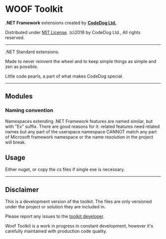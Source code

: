 ﻿# WOOF Toolkit

**.NET Framework** extensions created by **[CodeDog Ltd.](http://codedog.pl)**

Distributed under [MIT License](https://en.wikipedia.org/wiki/MIT_License).
(c)2018 by CodeDog Ltd., All rights reserved.

---

.NET Standard extensions.

Made to never reinvent the wheel and to keep simple things as simple and zen as possible.

Little code pearls, a part of what makes CodeDog special.

---

## Modules

### Naming convention

Namespaces extending .NET Framework features are named similar, but with "Ex" suffix.
There are good reasons for it: related features need related names but
any part of the userspace namespace CANNOT match any part of Microsoft framework namespace
or the name resolution in the project will break.

## Usage

Either nuget, or copy the cs files if single exe is necessary.

---

## Disclaimer

This is a development version of the toolkit.
The files are only versioned under the project or solution they are included in.

Please report any issues to the [toolkit developer](mailto:it@codedog.pl).

Woof Toolkit is a work in progress in constant development,
however it's carefully maintained with production code quality.